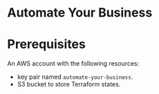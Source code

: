 # Automate Your Business

# Prerequisites

An AWS account with the following resources:

* key pair named `automate-your-business`.
* S3 bucket to store Terraform states.
